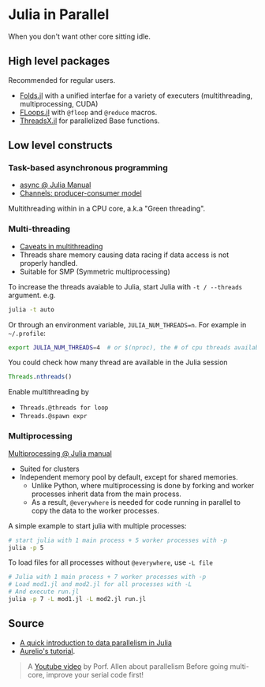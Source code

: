 # Julia in Parallel


When you don't want other core sitting idle.

<!--more-->

## High level packages

Recommended for regular users.

- [Folds.jl](https://github.com/JuliaFolds/Folds.jl) with a unified interfae for a variety of executers (multithreading, multiprocessing, CUDA)
- [FLoops.jl](https://github.com/JuliaFolds/FLoops.jl) with `@floop` and `@reduce` macros.
- [ThreadsX.jl](https://github.com/tkf/ThreadsX.jl) for parallelized Base functions.

## Low level constructs

### Task-based asynchronous programming

- [async @ Julia Manual](https://docs.julialang.org/en/v1/manual/asynchronous-programming/#man-asynchronous)
- [Channels: producer-consumer model](https://docs.julialang.org/en/v1/manual/asynchronous-programming/#Communicating-with-Channels)

Multithreading within in a CPU core, a.k.a "Green threading".

### Multi-threading

- [Caveats in multithreading](https://docs.julialang.org/en/v1/manual/multi-threading/#Caveats)
- Threads share memory causing data racing if data access is not properly handled.
- Suitable for SMP (Symmetric multiprocessing)

To increase the threads avaiable to Julia, start Julia with `-t / --threads` argument. e.g.

```bash
julia -t auto
```

Or through an environment variable, `JULIA_NUM_THREADS=n`. For example in `~/.profile`:

```bash
export JULIA_NUM_THREADS=4  # or $(nproc), the # of cpu threads available
```

You could check how many thread are available in the Julia session

```julia
Threads.nthreads()
```

Enable multithreading by

- `Threads.@threads for loop`
- `Threads.@spawn expr`

### Multiprocessing

[Multiprocessing @ Julia manual](https://docs.julialang.org/en/v1/manual/distributed-computing/#Multi-processing-and-Distributed-Computing)

- Suited for clusters
- Independent memory pool by default, except for shared memories.
  - Unlike Python, where multiprocessing is done by forking and worker processes inherit data from the main process.
  - As a result, `@everywhere` is needed for code running in parallel to copy the data to the worker processes.

A simple example to start julia with multiple processes:

```bash
# start julia with 1 main process + 5 worker processes with -p
julia -p 5
```

To load files for all processes without `@everywhere`, use `-L file`

```bash
# Julia with 1 main process + 7 worker processes with -p
# Load mod1.jl and mod2.jl for all processes with -L
# And execute run.jl
julia -p 7 -L mod1.jl -L mod2.jl run.jl
```

## Source

- [A quick introduction to data parallelism in Julia](https://juliafolds.github.io/data-parallelism/tutorials/quick-introduction/)
- [Aurelio's tutorial](https://techytok.com/multiprocessing-in-julia-module/).

> A [Youtube video](https://youtu.be/dczkYlOM2sg) by Porf. Allen about parallelism
> Before going multi-core, improve your serial code first!


